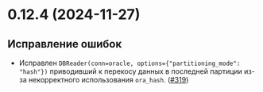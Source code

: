 # 0.12.4 (2024-11-27)

## Исправление ошибок

- Исправлен `DBReader(conn=oracle, options={"partitioning_mode": "hash"})` приводивший к перекосу данных в последней партиции из-за некорректного использования `ora_hash`. ([#319](https://github.com/MobileTeleSystems/onetl/pull/319))
